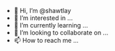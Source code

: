 - 👋 Hi, I’m @shawtlay
- 👀 I’m interested in ...
- 🌱 I’m currently learning ...
- 💞️ I’m looking to collaborate on ...
- 📫 How to reach me ...

<!---
shawtlay/shawtlay is a ✨ special ✨ repository because its `README.md` (this file) appears on your GitHub profile.
You can click the Preview link to take a look at your changes.
--->
